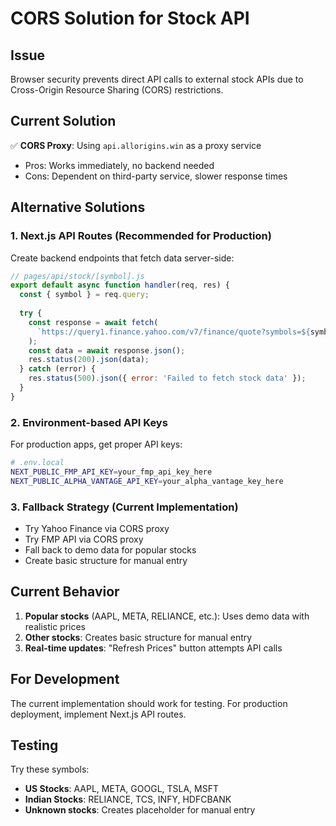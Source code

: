 # CORS Solution for Stock API

## Issue
Browser security prevents direct API calls to external stock APIs due to Cross-Origin Resource Sharing (CORS) restrictions.

## Current Solution
✅ **CORS Proxy**: Using `api.allorigins.win` as a proxy service
- Pros: Works immediately, no backend needed
- Cons: Dependent on third-party service, slower response times

## Alternative Solutions

### 1. **Next.js API Routes** (Recommended for Production)
Create backend endpoints that fetch data server-side:

```javascript
// pages/api/stock/[symbol].js
export default async function handler(req, res) {
  const { symbol } = req.query;
  
  try {
    const response = await fetch(
      `https://query1.finance.yahoo.com/v7/finance/quote?symbols=${symbol}`
    );
    const data = await response.json();
    res.status(200).json(data);
  } catch (error) {
    res.status(500).json({ error: 'Failed to fetch stock data' });
  }
}
```

### 2. **Environment-based API Keys**
For production apps, get proper API keys:

```bash
# .env.local
NEXT_PUBLIC_FMP_API_KEY=your_fmp_api_key_here
NEXT_PUBLIC_ALPHA_VANTAGE_API_KEY=your_alpha_vantage_key_here
```

### 3. **Fallback Strategy** (Current Implementation)
- Try Yahoo Finance via CORS proxy
- Try FMP API via CORS proxy  
- Fall back to demo data for popular stocks
- Create basic structure for manual entry

## Current Behavior
1. **Popular stocks** (AAPL, META, RELIANCE, etc.): Uses demo data with realistic prices
2. **Other stocks**: Creates basic structure for manual entry
3. **Real-time updates**: "Refresh Prices" button attempts API calls

## For Development
The current implementation should work for testing. For production deployment, implement Next.js API routes.

## Testing
Try these symbols:
- **US Stocks**: AAPL, META, GOOGL, TSLA, MSFT
- **Indian Stocks**: RELIANCE, TCS, INFY, HDFCBANK
- **Unknown stocks**: Creates placeholder for manual entry 